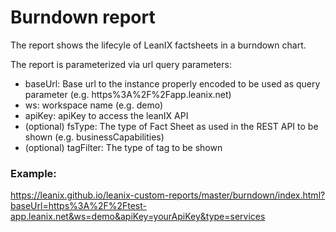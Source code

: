 # Burndown report

The report shows the lifecyle of LeanIX factsheets in a burndown chart.

The report is parameterized via url query parameters:

* baseUrl: Base url to the instance properly encoded to be used as query parameter (e.g. https%3A%2F%2Fapp.leanix.net)
* ws: workspace name (e.g. demo)
* apiKey: apiKey to access the leanIX API
* (optional) fsType: The type of Fact Sheet as used in the REST API to be shown (e.g. businessCapabilities)
* (optional) tagFilter: The type of tag to be shown 

### Example:
https://leanix.github.io/leanix-custom-reports/master/burndown/index.html?baseUrl=https%3A%2F%2Ftest-app.leanix.net&ws=demo&apiKey=yourApiKey&type=services
